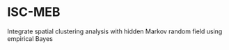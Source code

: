 # ISC-MEB
Integrate spatial clustering analysis with hidden Markov random field using empirical Bayes
